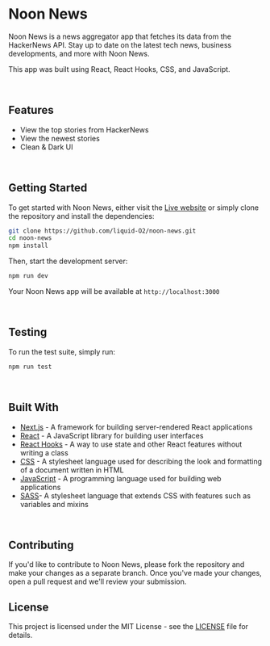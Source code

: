 # Noon News

Noon News is a news aggregator app that fetches its data from the HackerNews API. Stay up to date on the latest tech news, business developments, and more with Noon News.

This app was built using React, React Hooks, CSS, and JavaScript.

<br> 

## Features

- View the top stories from HackerNews
- View the newest stories
- Clean & Dark UI

<br>

## Getting Started

To get started with Noon News, either visit the [Live website](https://noon-news.vercel.app/) 
or simply clone the repository and install the dependencies:

```bash
git clone https://github.com/liquid-O2/noon-news.git
cd noon-news
npm install
```

Then, start the development server:
```bash
npm run dev
```

Your Noon News app will be available at `http://localhost:3000`

<br>

## Testing
To run the test suite, simply run:
```bash
npm run test
```

<br>

## Built With

- [Next.js](https://nextjs.org/) - A framework for building server-rendered React applications
- [React](https://reactjs.org/) - A JavaScript library for building user interfaces
- [React Hooks](https://reactjs.org/docs/hooks-intro.html) - A way to use state and other React features without writing a class
- [CSS](https://developer.mozilla.org/en-US/docs/Web/CSS) - A stylesheet language used for describing the look and formatting of a document written in HTML
- [JavaScript](https://developer.mozilla.org/en-US/docs/Web/JavaScript) - A programming language used for building web applications
- [SASS](https://sass-lang.com/)- A stylesheet language that extends CSS with features such as variables and mixins

<br>

## Contributing
If you'd like to contribute to Noon News, please fork the repository and make your changes as a separate branch. Once you've made your changes, open a pull request and we'll review your submission.

## License
This project is licensed under the MIT License - see the [LICENSE]() file for details.
